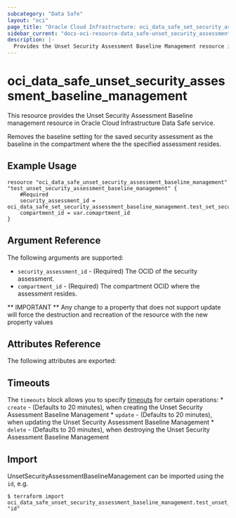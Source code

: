 ```yaml
---
subcategory: "Data Safe"
layout: "oci"
page_title: "Oracle Cloud Infrastructure: oci_data_safe_set_security_assessment_baseline_management"
sidebar_current: "docs-oci-resource-data_safe-unset_security_assessment_baseline_management"
description: |-
  Provides the Unset Security Assessment Baseline Management resource in Oracle Cloud Infrastructure Data Safe service
---
```


# oci_data_safe_unset_security_assessment_baseline_management
This resource provides the Unset Security Assessment Baseline management resource in Oracle Cloud Infrastructure Data Safe service.

Removes the baseline setting for the saved security assessment as the baseline in the compartment where the the specified assessment resides.


## Example Usage

```hcl
resource "oci_data_safe_unset_security_assessment_baseline_management" "test_unset_security_assessment_baseline_management" {
	#Required
	security_assessment_id = oci_data_safe_set_security_assessment_baseline_management.test_set_security_assessment_baseline_management.security_assessment_id
	compartment_id = var.comaprtment_id
}
```

## Argument Reference

The following arguments are supported:

* `security_assessment_id` - (Required) The OCID of the security assessment.
* `compartment_id` - (Required) The compartment OCID where the assessment resides.


** IMPORTANT **
Any change to a property that does not support update will force the destruction and recreation of the resource with the new property values

## Attributes Reference

The following attributes are exported:


## Timeouts

The `timeouts` block allows you to specify [timeouts](https://registry.terraform.io/providers/oracle/oci/latest/docs/guides/changing_timeouts) for certain operations:
	* `create` - (Defaults to 20 minutes), when creating the Unset Security Assessment Baseline Management
	* `update` - (Defaults to 20 minutes), when updating the Unset Security Assessment Baseline Management
	* `delete` - (Defaults to 20 minutes), when destroying the Unset Security Assessment Baseline Management


## Import

UnsetSecurityAssessmentBaselineManagement can be imported using the `id`, e.g.

```
$ terraform import oci_data_safe_unset_security_assessment_baseline_management.test_unset_security_assessment_baseline_management "id"
```

